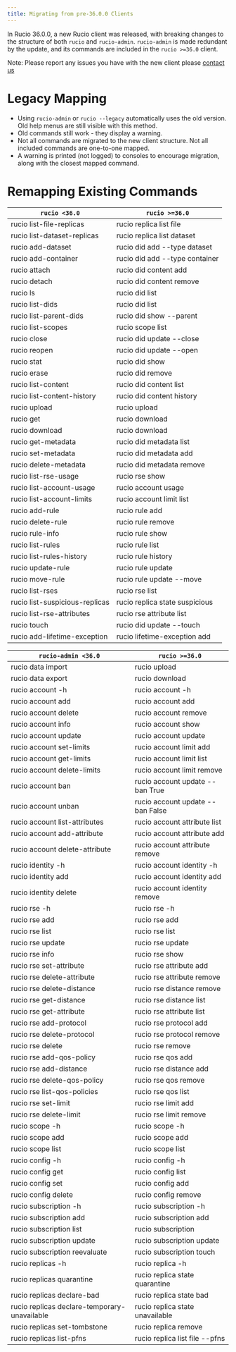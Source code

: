 ```yaml
---
title: Migrating from pre-36.0.0 Clients
---
```


In Rucio 36.0.0, a new Rucio client was released, with breaking changes to the structure of both `rucio` and `rucio-admin`.
`rucio-admin` is made redundant by the update, and its commands are included in the `rucio >=36.0` client.

Note: 
    Please report any issues you have with the new client please [contact us](contact_us)

# Legacy Mapping

* Using `rucio-admin` or `rucio --legacy` automatically uses the old version. Old help menus are still visible with this method. 
* Old commands still work - they display a warning.
* Not all commands are migrated to the new client structure. Not all included commands are one-to-one mapped.
* A warning is printed (not logged) to consoles to encourage migration, along with the closest mapped command. 


# Remapping Existing Commands

|`rucio <36.0`| `rucio >=36.0`|
| ------------- | ------------- |
| rucio list-file-replicas | rucio replica list file |
| rucio list-dataset-replicas | rucio replica list dataset |
| rucio add-dataset | rucio did add --type dataset |
| rucio add-container | rucio did add --type container |
| rucio attach | rucio did content add |
| rucio detach | rucio did content remove |
| rucio ls | rucio did list |
| rucio list-dids | rucio did list |
| rucio list-parent-dids | rucio did show --parent |
| rucio list-scopes | rucio scope list |
| rucio close | rucio did update --close |
| rucio reopen | rucio did update --open |
| rucio stat | rucio did show |
| rucio erase | rucio did remove |
| rucio list-content | rucio did content list |
| rucio list-content-history | rucio did content history |
| rucio upload | rucio upload |
| rucio get | rucio download |
| rucio download | rucio download |
| rucio get-metadata | rucio did metadata list |
| rucio set-metadata | rucio did metadata add |
| rucio delete-metadata | rucio did metadata remove |
| rucio list-rse-usage | rucio rse show |
| rucio list-account-usage | rucio account usage |
| rucio list-account-limits | rucio account limit list |
| rucio add-rule | rucio rule add |
| rucio delete-rule | rucio rule remove |
| rucio rule-info | rucio rule show |
| rucio list-rules | rucio rule list |
| rucio list-rules-history | rucio rule history |
| rucio update-rule | rucio rule update |
| rucio move-rule | rucio rule update --move |
| rucio list-rses | rucio rse list |
| rucio list-suspicious-replicas | rucio replica state suspicious |
| rucio list-rse-attributes | rucio rse attribute list |
| rucio touch | rucio did update --touch |
| rucio add-lifetime-exception | rucio lifetime-exception add |

|`rucio-admin <36.0`| `rucio >=36.0`|
| ------------- | ------------- |
| rucio data import | rucio upload |
| rucio data export | rucio download |
| rucio account -h | rucio account -h |
| rucio account add | rucio account add |
| rucio account delete | rucio account remove |
| rucio account info | rucio account show |
| rucio account update | rucio account update |
| rucio account set-limits | rucio account limit add |
| rucio account get-limits | rucio account limit list |
| rucio account delete-limits | rucio account limit remove |
| rucio account ban | rucio account update --ban True |
| rucio account unban | rucio account update --ban False |
| rucio account list-attributes | rucio account attribute list |
| rucio account add-attribute | rucio account attribute add |
| rucio account delete-attribute | rucio account attribute remove |
| rucio identity -h | rucio account identity -h |
| rucio identity add | rucio account identity add |
| rucio identity delete | rucio account identity remove |
| rucio rse -h | rucio rse -h |
| rucio rse add | rucio rse add |
| rucio rse list | rucio rse list |
| rucio rse update | rucio rse update |
| rucio rse info | rucio rse show |
| rucio rse set-attribute | rucio rse attribute add |
| rucio rse delete-attribute | rucio rse attribute remove |
| rucio rse delete-distance | rucio rse distance remove |
| rucio rse get-distance | rucio rse distance list |
| rucio rse get-attribute | rucio rse attribute list |
| rucio rse add-protocol | rucio rse protocol add |
| rucio rse delete-protocol | rucio rse protocol remove |
| rucio rse delete | rucio rse remove |
| rucio rse add-qos-policy | rucio rse qos add |
| rucio rse add-distance | rucio rse distance add |
| rucio rse delete-qos-policy | rucio rse qos remove |
| rucio rse list-qos-policies | rucio rse qos list |
| rucio rse set-limit | rucio rse limit add |
| rucio rse delete-limit | rucio rse limit remove |
| rucio scope -h | rucio scope -h |
| rucio scope add | rucio scope add |
| rucio scope list | rucio scope list |
| rucio config -h | rucio config -h |
| rucio config get | rucio config list |
| rucio config set | rucio config add |
| rucio config delete | rucio config remove |
| rucio subscription -h | rucio subscription -h |
| rucio subscription add | rucio subscription add |
| rucio subscription list | rucio subscription |
| rucio subscription update | rucio subscription update |
| rucio subscription reevaluate | rucio subscription touch |
| rucio replicas -h | rucio replica -h |
| rucio replicas quarantine | rucio replica state quarantine |
| rucio replicas declare-bad | rucio replica state bad |
| rucio replicas declare-temporary-unavailable | rucio replica state unavailable |
| rucio replicas set-tombstone | rucio replica remove |
| rucio replicas list-pfns | rucio replica list file --pfns |